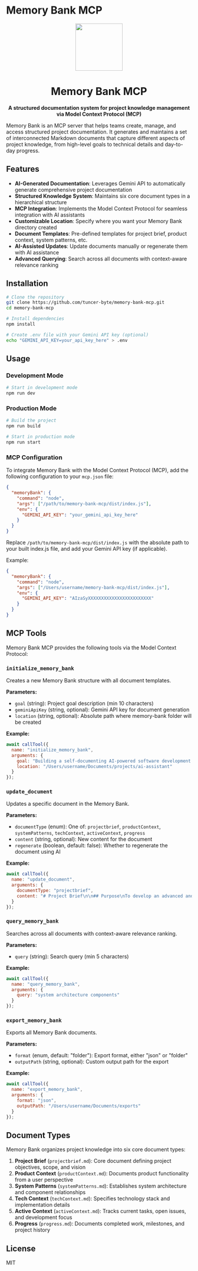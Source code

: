# Memory Bank MCP

<div align="center">
  <img src="https://raw.githubusercontent.com/modelcontextprotocol/mcp/main/icon.png" height="128">
  <h1>Memory Bank MCP</h1>
  <p>
    <b>A structured documentation system for project knowledge management via Model Context Protocol (MCP)</b>
  </p>
</div>

Memory Bank is an MCP server that helps teams create, manage, and access structured project documentation. It generates and maintains a set of interconnected Markdown documents that capture different aspects of project knowledge, from high-level goals to technical details and day-to-day progress.

## Features

- **AI-Generated Documentation**: Leverages Gemini API to automatically generate comprehensive project documentation
- **Structured Knowledge System**: Maintains six core document types in a hierarchical structure
- **MCP Integration**: Implements the Model Context Protocol for seamless integration with AI assistants
- **Customizable Location**: Specify where you want your Memory Bank directory created
- **Document Templates**: Pre-defined templates for project brief, product context, system patterns, etc.
- **AI-Assisted Updates**: Update documents manually or regenerate them with AI assistance
- **Advanced Querying**: Search across all documents with context-aware relevance ranking

## Installation

```bash
# Clone the repository
git clone https://github.com/tuncer-byte/memory-bank-mcp.git
cd memory-bank-mcp

# Install dependencies
npm install

# Create .env file with your Gemini API key (optional)
echo "GEMINI_API_KEY=your_api_key_here" > .env
```

## Usage

### Development Mode

```bash
# Start in development mode
npm run dev
```

### Production Mode

```bash
# Build the project
npm run build

# Start in production mode
npm run start
```

### MCP Configuration

To integrate Memory Bank with the Model Context Protocol (MCP), add the following configuration to your `mcp.json` file:

```json
{
  "memoryBank": {
    "command": "node",
    "args": ["/path/to/memory-bank-mcp/dist/index.js"],
    "env": {
      "GEMINI_API_KEY": "your_gemini_api_key_here"
    }
  }
}
```

Replace `/path/to/memory-bank-mcp/dist/index.js` with the absolute path to your built index.js file, and add your Gemini API key (if applicable).

Example:

```json
{
  "memoryBank": {
    "command": "node",
    "args": ["/Users/username/memory-bank-mcp/dist/index.js"],
    "env": {
      "GEMINI_API_KEY": "AIzaSyXXXXXXXXXXXXXXXXXXXXXXXX"
    }
  }
}
```

## MCP Tools

Memory Bank MCP provides the following tools via the Model Context Protocol:

### `initialize_memory_bank`

Creates a new Memory Bank structure with all document templates.

**Parameters:**
- `goal` (string): Project goal description (min 10 characters)
- `geminiApiKey` (string, optional): Gemini API key for document generation
- `location` (string, optional): Absolute path where memory-bank folder will be created

**Example:**
```javascript
await callTool({
  name: "initialize_memory_bank",
  arguments: {
    goal: "Building a self-documenting AI-powered software development assistant",
    location: "/Users/username/Documents/projects/ai-assistant"
  }
});
```

### `update_document`

Updates a specific document in the Memory Bank.

**Parameters:**
- `documentType` (enum): One of: `projectbrief`, `productContext`, `systemPatterns`, `techContext`, `activeContext`, `progress`
- `content` (string, optional): New content for the document
- `regenerate` (boolean, default: false): Whether to regenerate the document using AI

**Example:**
```javascript
await callTool({
  name: "update_document",
  arguments: {
    documentType: "projectbrief",
    content: "# Project Brief\n\n## Purpose\nTo develop an advanced and user-friendly AI..."
  }
});
```

### `query_memory_bank`

Searches across all documents with context-aware relevance ranking.

**Parameters:**
- `query` (string): Search query (min 5 characters)

**Example:**
```javascript
await callTool({
  name: "query_memory_bank",
  arguments: {
    query: "system architecture components"
  }
});
```

### `export_memory_bank`

Exports all Memory Bank documents.

**Parameters:**
- `format` (enum, default: "folder"): Export format, either "json" or "folder"
- `outputPath` (string, optional): Custom output path for the export

**Example:**
```javascript
await callTool({
  name: "export_memory_bank",
  arguments: {
    format: "json",
    outputPath: "/Users/username/Documents/exports"
  }
});
```

## Document Types

Memory Bank organizes project knowledge into six core document types:

1. **Project Brief** (`projectbrief.md`): Core document defining project objectives, scope, and vision
2. **Product Context** (`productContext.md`): Documents product functionality from a user perspective
3. **System Patterns** (`systemPatterns.md`): Establishes system architecture and component relationships
4. **Tech Context** (`techContext.md`): Specifies technology stack and implementation details
5. **Active Context** (`activeContext.md`): Tracks current tasks, open issues, and development focus
6. **Progress** (`progress.md`): Documents completed work, milestones, and project history

## License

MIT 
